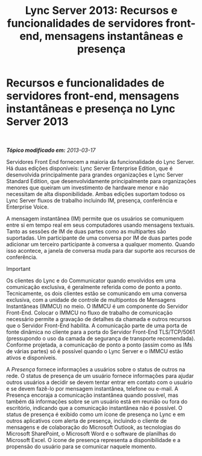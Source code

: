 ﻿---
title: 'Lync Server 2013: Recursos e funcionalidades de servidores front-end, mensagens instantâneas e presença'
TOCTitle: Recursos e funcionalidades de servidores front-end, mensagens instantâneas e presença
ms:assetid: 05b29536-dcd7-49b5-934a-2ebf20ddc45c
ms:mtpsurl: https://technet.microsoft.com/pt-br/library/Gg398109(v=OCS.15)
ms:contentKeyID: 49305740
ms.date: 05/19/2016
mtps_version: v=OCS.15
ms.translationtype: HT
---

# Recursos e funcionalidades de servidores front-end, mensagens instantâneas e presença no Lync Server 2013

 

_**Tópico modificado em:** 2013-03-17_

Servidores Front End fornecem a maioria da funcionalidade do Lync Server. Há duas edições disponíveis: Lync Server Enterprise Edition, que é desenvolvida principalmente para grandes organizações e Lync Server Standard Edition, que desenvolvidamente principalmente para organizações menores que queiram um investimento de hardware menor e não necessitam de alta disponibilidade. Ambas edições suportam todoso os Lync Server fluxos de trabalho incluindo IM, presença, conferência e Enterprise Voice.

A mensagem instantânea (IM) permite que os usuários se comuniquem entre si em tempo real em seus computadores usando mensagens textuais. Tanto as sessões de IM de duas partes como as multipartes são suportadas. Um participante de uma conversa por IM de duas partes pode adicionar um terceiro participante à conversa a qualquer momento. Quando isso acontece, a janela de conversa muda para dar suporte aos recursos de conferência.

> [!IMPORTANT]  
> Os clientes do Lync e do Communicator quando envolvidos em uma comunicação exclusiva, é geralmente referida como de ponto a ponto. Tecnicamente, os dois clientes estão se comunicando em uma conversa exclusiva, com a unidade de controle de multipontos de Mensagens Instantâneas (IMMCU) no meio. O IMMCU é um componente do Servidor Front-End. Colocar o IMMCU no fluxo de trabalho de comunicação necessário permite a gravação de detalhes da chamada e outros recursos que o Servidor Front-End habilita. A comunicação parte de uma porta de fonte dinâmica no cliente para a porta do Servidor Front-End TLS/TCP/5061 (pressupondo o uso da camada de segurança de transporte recomendada). Conforme projetada, a comunicação de ponto a ponto (assim como as IMs de várias partes) só é possível quando o Lync Server e o IMMCU estão ativos e disponíveis.

A *Presença* fornece informações a usuários sobre o status de outros na rede. O status de presença de um usuário fornece informações para ajudar outros usuários a decidir se devem tentar entrar em contato com o usuário e se devem fazê-lo por mensagem instantânea, telefone ou e-mail. A Presença encoraja a comunicação instantânea quando possível, mas também dá informações sobre se um usuário está em reunião ou fora do escritório, indicando que a comunicação instantânea não é possível. O status de presença é exibido como um ícone de presença no Lync e em outros aplicativos com alerta de presença, incluindo o cliente de mensagens e de colaboração do Microsoft Outlook, as tecnologias do Microsoft SharePoint, o Microsoft Word e o software de planilhas do Microsoft Excel. O ícone de presença representa a disponibilidade e a propensão do usuário para se comunicar naquele momento.


